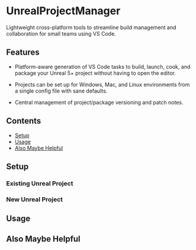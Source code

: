 # UnrealProjectManager

Lightweight cross-platform tools to streamline build management and collaboration for small teams using VS Code.

## Features

- Platform-aware generation of VS Code tasks to build, launch, cook, and package your Unreal 5+ project without having to open the editor.

- Projects can be set up for Windows, Mac, and Linux environments from a single config file with sane defaults.

- Central management of project/package versioning and patch notes.

## Contents

- [Setup](#Setup)
- [Usage](#usage)
- [Also Maybe Helpful](#also-maybe-helpful)

## Setup

### Existing Unreal Project

### New Unreal Project

## Usage

## Also Maybe Helpful


